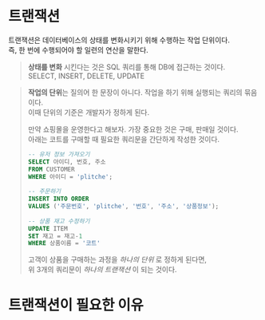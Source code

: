 # 트랜잭션
트랜잭션은 데이터베이스의 상태를 변화시키기 위해 수행하는 작업 단위이다.  
즉, 한 번에 수행되어야 할 일련의 연산을 말한다.    
> **상태를 변화** 시킨다는 것은 SQL 쿼리를 통해 DB에 접근하는 것이다.   
> SELECT, INSERT, DELETE, UPDATE

> **작업의 단위**는 질의어 한 문장이 아니다. 작업을 하기 위해 실행되는 쿼리의 묶음이다.    
> 이때 단위의 기준은 개발자가 정하게 된다.  
> 
> 만약 쇼핑몰을 운영한다고 해보자. 가장 중요한 것은 구매, 판매일 것이다.  
> 아래는 코트를 구매할 때 필요한 쿼리문을 간단하게 작성한 것이다.
> ```sql  
> -- 유저 정보 가져오기  
> SELECT 아이디, 번호, 주소  
> FROM CUSTOMER   
> WHERE 아이디 = 'plitche';  
>   
> -- 주문하기  
> INSERT INTO ORDER  
> VALUES ('주문번호', 'plitche', '번호', '주소', '상품정보');  
>   
> -- 상품 재고 수정하기  
> UPDATE ITEM   
> SET 재고 = 재고-1  
> WHERE 상품이름 = '코트'  
> ```
> 고객이 상품을 구매하는 과정을 *하나의 단위* 로 정하게 된다면,  
> 위 3개의 쿼리문이 *하나의 트랜잭션* 이 되는 것이다.  

# 트랜잭션이 필요한 이유
